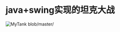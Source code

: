 # java+swing实现的坦克大战

![MyTank](https://github.com/coderbruis/JavaSourceCodeLearning/note/images/JavaSourceCodeLearningImage.png)
blob/master/
